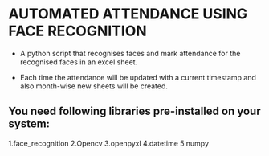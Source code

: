    # AUTOMATED ATTENDANCE USING FACE RECOGNITION 

 
* A python script that recognises faces and mark attendance for the recognised faces in an excel sheet.

* Each time the attendance will be updated with a current timestamp and also month-wise new sheets will be created.

## You need following libraries pre-installed on your system:
1.face_recognition
2.Opencv
3.openpyxl
4.datetime
5.numpy
    
